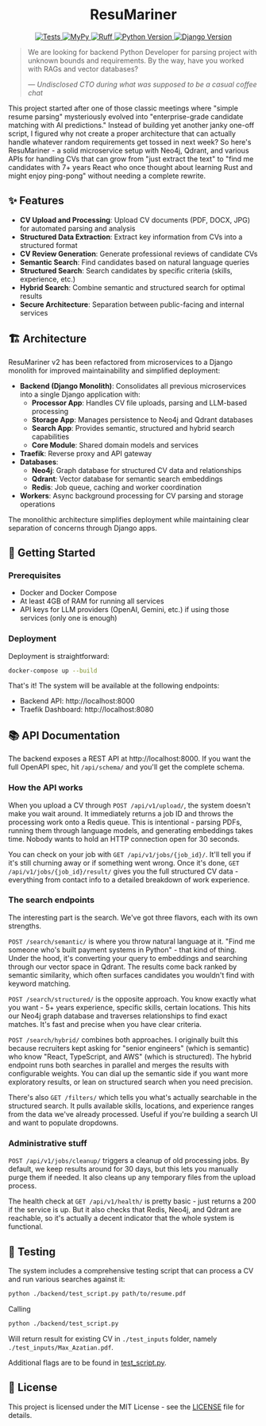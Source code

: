<h1 align="center">ResuMariner</h1>
<p align="center">
  <a href="https://github.com/HardMax71/ResuMariner/actions/workflows/test.yml">
    <img src="https://github.com/HardMax71/ResuMariner/actions/workflows/test.yml/badge.svg" alt="Tests" />
  </a>
  <a href="https://github.com/HardMax71/ResuMariner/actions/workflows/mypy.yml">
    <img src="https://github.com/HardMax71/ResuMariner/actions/workflows/mypy.yml/badge.svg" alt="MyPy" />
  </a>
  <a href="https://github.com/HardMax71/ResuMariner/actions/workflows/ruff.yml">
    <img src="https://github.com/HardMax71/ResuMariner/actions/workflows/ruff.yml/badge.svg" alt="Ruff" />
  </a>
  <a href="https://www.python.org/">
    <img src="https://img.shields.io/badge/python-3.12-blue" alt="Python Version" />
  </a>
  <a href="https://github.com/HardMax71/ResuMariner">
    <img src="https://img.shields.io/badge/django-5.1-green" alt="Django Version" />
  </a>
</p>


> We are looking for backend Python Developer for parsing project with unknown bounds and requirements. By the way, have you worked with RAGs and vector databases?
> 
> — *Undisclosed CTO during what was supposed to be a casual coffee chat*

This project started after one of those classic meetings where "simple resume parsing" mysteriously evolved into "enterprise-grade candidate matching with AI predictions." Instead of building yet another janky one-off script, I figured why not create a proper architecture that can actually handle whatever random requirements get tossed in next week? So here's ResuMariner - a solid microservice setup with Neo4j, Qdrant, and various APIs for handling CVs that can grow from "just extract the text" to "find me candidates with 7+ years React who once thought about learning Rust and might enjoy ping-pong" without needing a complete rewrite.
## ✨ Features

- **CV Upload and Processing**: Upload CV documents (PDF, DOCX, JPG) for automated parsing and analysis
- **Structured Data Extraction**: Extract key information from CVs into a structured format
- **CV Review Generation**: Generate professional reviews of candidate CVs
- **Semantic Search**: Find candidates based on natural language queries
- **Structured Search**: Search candidates by specific criteria (skills, experience, etc.)
- **Hybrid Search**: Combine semantic and structured search for optimal results
- **Secure Architecture**: Separation between public-facing and internal services

## 🏗️ Architecture

ResuMariner v2 has been refactored from microservices to a Django monolith for improved maintainability and simplified deployment:

- **Backend (Django Monolith)**: Consolidates all previous microservices into a single Django application with:
  - **Processor App**: Handles CV file uploads, parsing and LLM-based processing
  - **Storage App**: Manages persistence to Neo4j and Qdrant databases
  - **Search App**: Provides semantic, structured and hybrid search capabilities
  - **Core Module**: Shared domain models and services
- **Traefik**: Reverse proxy and API gateway
- **Databases**:
  - **Neo4j**: Graph database for structured CV data and relationships
  - **Qdrant**: Vector database for semantic search embeddings
  - **Redis**: Job queue, caching and worker coordination
- **Workers**: Async background processing for CV parsing and storage operations

The monolithic architecture simplifies deployment while maintaining clear separation of concerns through Django apps.

## 🚀 Getting Started

### Prerequisites

- Docker and Docker Compose
- At least 4GB of RAM for running all services
- API keys for LLM providers (OpenAI, Gemini, etc.) if using those services (only one is enough)

### Deployment

Deployment is straightforward:
```bash
docker-compose up --build
```

That's it! The system will be available at the following endpoints:

- Backend API: http://localhost:8000
- Traefik Dashboard: http://localhost:8080

## 📚 API Documentation

The backend exposes a REST API at http://localhost:8000. If you want the full OpenAPI spec, hit `/api/schema/` and you'll get the complete schema.

### How the API works

When you upload a CV through `POST /api/v1/upload/`, the system doesn't make you wait around. It immediately returns a job ID and throws the processing work onto a Redis queue. This is intentional - parsing PDFs, running them through language models, and generating embeddings takes time. Nobody wants to hold an HTTP connection open for 30 seconds.

You can check on your job with `GET /api/v1/jobs/{job_id}/`. It'll tell you if it's still churning away or if something went wrong. Once it's done, `GET /api/v1/jobs/{job_id}/result/` gives you the full structured CV data - everything from contact info to a detailed breakdown of work experience.

### The search endpoints

The interesting part is the search. We've got three flavors, each with its own strengths.

`POST /search/semantic/` is where you throw natural language at it. "Find me someone who's built payment systems in Python" - that kind of thing. Under the hood, it's converting your query to embeddings and searching through our vector space in Qdrant. The results come back ranked by semantic similarity, which often surfaces candidates you wouldn't find with keyword matching.

`POST /search/structured/` is the opposite approach. You know exactly what you want - 5+ years experience, specific skills, certain locations. This hits our Neo4j graph database and traverses relationships to find exact matches. It's fast and precise when you have clear criteria.

`POST /search/hybrid/` combines both approaches. I originally built this because recruiters kept asking for "senior engineers" (which is semantic) who know "React, TypeScript, and AWS" (which is structured). The hybrid endpoint runs both searches in parallel and merges the results with configurable weights. You can dial up the semantic side if you want more exploratory results, or lean on structured search when you need precision.

There's also `GET /filters/` which tells you what's actually searchable in the structured search. It pulls available skills, locations, and experience ranges from the data we've already processed. Useful if you're building a search UI and want to populate dropdowns.

### Administrative stuff

`POST /api/v1/jobs/cleanup/` triggers a cleanup of old processing jobs. By default, we keep results around for 30 days, but this lets you manually purge them if needed. It also cleans up any temporary files from the upload process.

The health check at `GET /api/v1/health/` is pretty basic - just returns a 200 if the service is up. But it also checks that Redis, Neo4j, and Qdrant are reachable, so it's actually a decent indicator that the whole system is functional.

## 🧪 Testing

The system includes a comprehensive testing script that can process a CV and run various searches against it:

```bash 
python ./backend/test_script.py path/to/resume.pdf
```

Calling 

```bash 
python ./backend/test_script.py 
```

Will return result for existing CV in `./test_inputs` folder, namely `./test_inputs/Max_Azatian.pdf`.

Additional flags are to be found in [test_script.py](backend/test_script.py).

## 📖 License

This project is licensed under the MIT License - see the [LICENSE](LICENSE) file for details.
